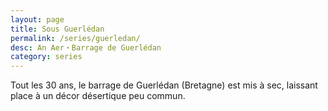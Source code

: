 ```yaml
---
layout: page
title: Sous Guerlédan
permalink: /series/guerledan/
desc: An Aer・Barrage de Guerlédan
category: series
---
```


Tout les 30 ans, le barrage de Guerlédan (Bretagne) est mis à sec,
laissant place à un décor désertique peu commun.
